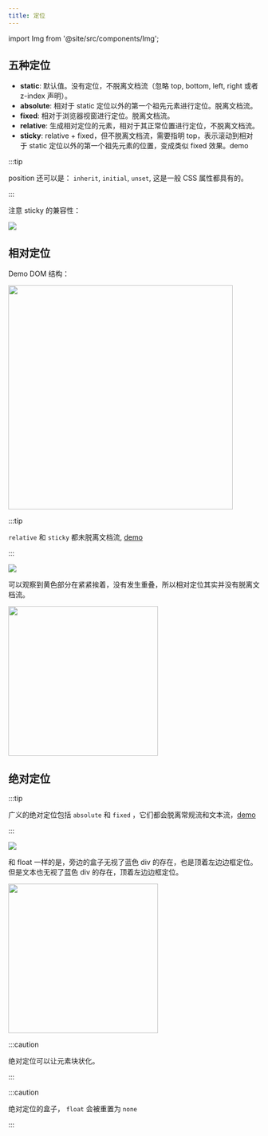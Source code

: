 ```yaml
---
title: 定位
---
```


import Img from '@site/src/components/Img';

## 五种定位

- **static**: 默认值。没有定位，不脱离文档流（忽略 top, bottom, left, right 或者 z-index 声明）。
- **absolute**: 相对于 static 定位以外的第一个祖先元素进行定位。脱离文档流。
- **fixed**: 相对于浏览器视窗进行定位。脱离文档流。
- **relative**: 生成相对定位的元素，相对于其正常位置进行定位，不脱离文档流。
- **sticky**: relative + fixed，但不脱离文档流，需要指明 top，表示滚动到相对于 static 定位以外的第一个祖先元素的位置，变成类似 fixed 效果。demo

:::tip

position 还可以是： `inherit`, `initial`, `unset`, 这是一般 CSS 属性都具有的。

:::

注意 sticky 的兼容性：

<img src='https://cosmos-x.oss-cn-hangzhou.aliyuncs.com/rXLik9.jpg'/>

## 相对定位

Demo DOM 结构：

<Img width="450" align="center" src='https://cosmos-x.oss-cn-hangzhou.aliyuncs.com/5ACJIp.jpg'/>

:::tip

`relative` 和 `sticky` 都未脱离文档流, [demo](https://codepen.io/muwenzi/pen/vqdxab)

:::

<img src='https://cosmos-x.oss-cn-hangzhou.aliyuncs.com/bTLccz.jpg'/>

可以观察到黄色部分在紧紧挨着，没有发生重叠，所以相对定位其实并没有脱离文档流。

<Img width="300" align="center" src='https://cosmos-x.oss-cn-hangzhou.aliyuncs.com/smSxF1.jpg'/>

## 绝对定位

:::tip

广义的绝对定位包括 `absolute` 和 `fixed` ，它们都会脱离常规流和文本流，[demo](https://codepen.io/muwenzi/pen/ydvMjV)

:::

<img src='https://cosmos-x.oss-cn-hangzhou.aliyuncs.com/EjTstb.jpg'/>

和 float 一样的是，旁边的盒子无视了蓝色 div 的存在，也是顶着左边边框定位。但是文本也无视了蓝色 div 的存在，顶着左边边框定位。

<Img width="300" align="center" src='https://cosmos-x.oss-cn-hangzhou.aliyuncs.com/PEdJlr.jpg'/>

:::caution

绝对定位可以让元素块状化。

:::

:::caution

绝对定位的盒子， `float` 会被重置为 `none`

:::
